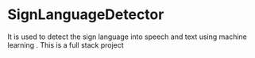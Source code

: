 # SignLanguageDetector
It is used to detect the sign language into speech and text using machine learning . This is a full stack project 
